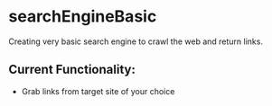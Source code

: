 # searchEngineBasic
Creating very basic search engine to crawl the web and return links.

## Current Functionality:
 - Grab links from target site of your choice
